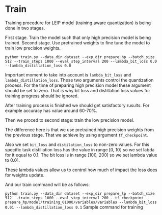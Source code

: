 # Train

Training procedure for LEIP model (training aware quantization) is being done in two stages.

First stage. Train the model such that only high precision model is being trained.
Second stage. Use pretrained weights to fine tune the model to train low precision weights.

`python train.py --data_dir dataset --exp_dir prepare_hp --batch_size 512 --train_steps 1000 --eval_step_interval 200 --lambda_bit_loss 0.0 --lambda_distillation_loss 0.0`

Important moment to take into account is `lambda_bit_loss` and `lambda_distillation_loss`. These two arguments control the quantization process. For the time of preparing high precision model these argument should be set to zero. That is why bit loss and distillation loss values for training progress should be ignored.

After training process is finished we should get satisfactory rusults. For example accuracy has value around 60-70%.

Then we proced to second stage: train the low precision model.

The difference here is that we use pretrained high precision weights from the previous stage. That we achieve by using argument `tf_checkpoint`.

Also we set `bit_loss` and `distilation_loss` to non-zero values. For this specific task distillation loss has the value in range [0, 10] so we set labda for it equal to 0.1. The bit loss is in range [100, 200] so we set lambda value to 0.01.

These lambda values allow us to control how much of impact the loss does for weights update.

And our train command will be as follows:

`python train.py --data_dir dataset --exp_dir prepare_lp --batch_size 512 --train_steps 1000 --eval_step_interval 200 --tf_checkpoint prepare_hp/model/training_01000/variables/variables --lambda_bit_loss 0.01 --lambda_distillation_loss 0.1`
Sample command for training

